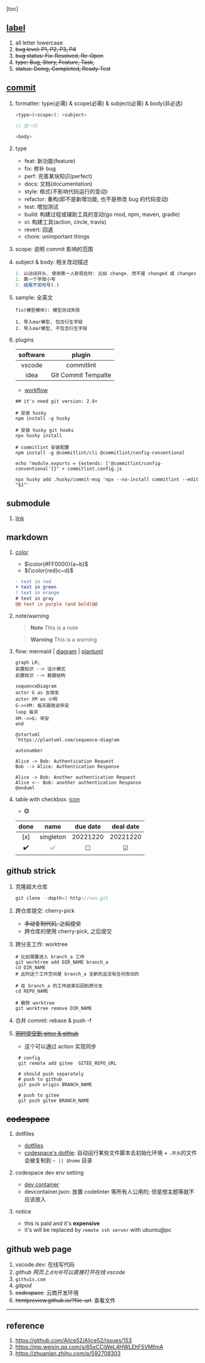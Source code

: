 [toc]

## [label](https://github.com/Alice52/.github/issues/3#issue-1518275484)

1. all letter lowercase
2. ~~bug level: P1, P2, P3, P4~~
3. ~~bug status: Fix-Resolved, Re-Open~~
4. ~~type: Bug, Story, Feature, Task,~~
5. ~~status: Doing, Completed, Ready-Test~~

## [commit](https://mp.weixin.qq.com/s/bYU0Pqnhq4NiPLslFzIKyg)

1. formatter: type(必需) & scope(必需) & subject(必需) & body(非必选)

   ```js
   <type>(<scope>): <subject>

   // 空一行

   <body>
   ```

2. type

   - feat: 新功能(feature)
   - fix: 修补 bug
   - perf: 完善某块知识(perfect)
   - docs: 文档(documentation)
   - style: 格式(不影响代码运行的变动)
   - refactor: 重构(即不是新增功能, 也不是修改 bug 的代码变动)
   - test: 增加测试
   - build: 构建过程或辅助工具的变动(go mod, npm, maven, gradle)
   - ci: 构建工具(action, circle, travis)
   - revert: 回退
   - chore: unimportant things

3. scope: 说明 commit 影响的范围
4. subject & body: 相关改动描述

   ```js
   1. 以动词开头, 使用第一人称现在时: 比如 change, 而不是 changed 或 changes
   2. 第一个字母小写
   3. 结尾不加句号(.)
   ```

5. sample: 全英文

   ```
   fix(模型模块): 模型测试失败

   1. 导入mar模型, 包含衍生字段
   2. 导入mar模型, 不包含衍生字段
   ```

6. plugins

   | software |       plugin        |
   | :------: | :-----------------: |
   |  vscode  |     commitlint      |
   |   idea   | Git Commit Tempalte |

   - [workflow](https://typicode.github.io/husky/#/?id=hooks-not-running)

   ```shell
   ## it's need git version: 2.8+

   # 安装 husky
   npm install -g husky

   # 安装 husky git hooks
   npx husky install

   # commitlint 安装配置
   npm install -g @commitlint/cli @commitlint/config-conventional

   echo "module.exports = {extends: ['@commitlint/config-conventional']}" > commitlint.config.js

   npx husky add .husky/commit-msg 'npx --no-install commitlint --edit "$1"'
   ```

## submodule

1. [link](../git/5.submodule.md)

## markdown

1. [color](https://github.com/community/community/discussions/31570)

   - $\color{#FF0000}{a~b}$
   - ${\color{red}c~d}$

   ```diff
   - text in red
   + text in green
   ! text in orange
   # text in gray
   @@ text in purple (and bold)@@
   ```

2. note/warning

   > **Note**
   > This is a note

   > **Warning**
   > This is a warning

3. flow: mermaid | [diagram](https://docs.github.com/en/get-started/writing-on-github/working-with-advanced-formatting/creating-diagrams) | [plantuml](https://www.yuque.com/yuque/gpvawt/editor-puml)

   ```mermaid
   graph LR;
   前置知识 --> 设计模式
   前置知识 --> 数据结构
   ```

   ```mermaid
   sequenceDiagram
   actor G as 女朋友
   actor XM as 小明
   G->>XM: 每天跟我说早安
   loop 每天
   XM-->>G: 早安
   end
   ```

   ```plantuml
   @startuml
   'https://plantuml.com/sequence-diagram

   autonumber

   Alice -> Bob: Authentication Request
   Bob --> Alice: Authentication Response

   Alice -> Bob: Another authentication Request
   Alice <-- Bob: another authentication Response
   @enduml
   ```

4. table with checkbox: [icon](https://gist.github.com/rxaviers/7360908)

   - :negative_squared_cross_mark:

   |        done        |        name        | due date | deal date |
   | :----------------: | :----------------: | :------: | :-------: |
   |        [x]         |     singleton      | 20221220 | 20221220  |
   | :heavy_check_mark: | :white_check_mark: | &#9744;  |  &#9745;  |

## github strick

1. 克隆超大仓库

   ```js
   git clone --depth=1 http://xxx.git
   ```

2. 跨仓库提交: cherry-pick

   - ~~手动复制代码, 之后提交~~
   - 跨仓库的使用 cherry-pick, 之后提交

3. 跨分支工作: worktree

   ```shell
   # 比如需要进入 branch_a 工作
   git worktree add DIR_NAME branch_a
   cd DIR_NAME
   # 此时这个工作空间是 branch_a 全新的且没有任何改动的

   # 在 branch_a 的工作结束后回到原分支
   cd REPO_NAME

   # 删除 worktree
   git worktree remove DIR_NAME
   ```

4. 合并 commit: rebase & push -f
5. ~~[同时提交到 gitee & github](https://www.jianshu.com/p/747e2bb71775)~~

   - 这个可以通过 action 实现同步

   ```shell
    # config
    git remote add gitee  GITEE_REPO_URL

    # should push separately
    # push to github
    git push origin BRANCH_NAME

    # push to gitee
    git push gitee BRANCH_NAME
   ```

## ~~codespace~~

1. dotfiles

   - [dotfiles](https://www.webpro.nl/articles/getting-started-with-dotfiles)
   - [codespace's dotfile](https://docs.github.com/en/codespaces/customizing-your-codespace/personalizing-codespaces-for-your-account#dotfiles): 自动运行某些文件脚本去初始化环境 + `.开头`的文件会被复制到 `~ || $home` 目录

2. codespace dev env setting

   - [dev container](https://docs.github.com/en/codespaces/setting-up-your-project-for-codespaces/introduction-to-dev-containers)
   - devcontainer.json: 放置 codelinter 等所有人公用的; 但是想主题等就不应该放入

3. notice

   - this is paid and it's **expensive**
   - it's will be replaced by `remote ssh server` with ubuntu@pc

## github web page

1. vscode.dev: 在线写代码
2. _github 网页上`点句号`可以直接打开在线 vscode_
3. `githu1s.com`
4. _gitpod_
5. ~~codespace~~: 云商开发环境
6. ~~htmtpreview.github.io/?file-url~~: 查看文件

---

## reference

1. https://github.com/Alice52/Alice52/issues/153
2. https://mp.weixin.qq.com/s/65xCCjWeL4HWLEhF5VMfmA
3. https://zhuanlan.zhihu.com/p/592708303
